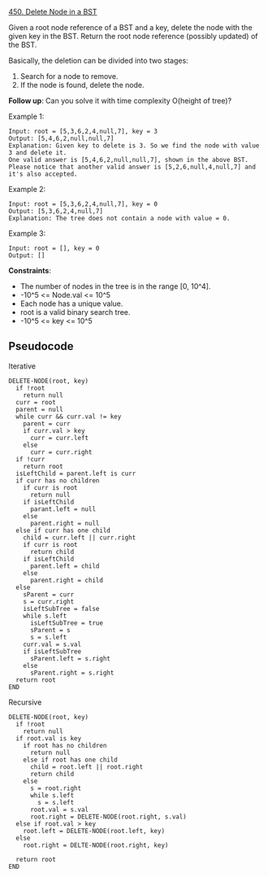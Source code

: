 [450. Delete Node in a BST](https://leetcode.com/problems/delete-node-in-a-bst/)

Given a root node reference of a BST and a key, delete the node with the given key in the BST. Return the root node reference (possibly updated) of the BST.

Basically, the deletion can be divided into two stages:

1. Search for a node to remove.
2. If the node is found, delete the node.

**Follow up**: Can you solve it with time complexity O(height of tree)?

Example 1:

```
Input: root = [5,3,6,2,4,null,7], key = 3
Output: [5,4,6,2,null,null,7]
Explanation: Given key to delete is 3. So we find the node with value 3 and delete it.
One valid answer is [5,4,6,2,null,null,7], shown in the above BST.
Please notice that another valid answer is [5,2,6,null,4,null,7] and it's also accepted.
```

Example 2:

```
Input: root = [5,3,6,2,4,null,7], key = 0
Output: [5,3,6,2,4,null,7]
Explanation: The tree does not contain a node with value = 0.
```

Example 3:

```
Input: root = [], key = 0
Output: []
```

**Constraints**:

-   The number of nodes in the tree is in the range [0, 10^4].
-   -10^5 <= Node.val <= 10^5
-   Each node has a unique value.
-   root is a valid binary search tree.
-   -10^5 <= key <= 10^5

## Pseudocode

Iterative

```
DELETE-NODE(root, key)
  if !root
    return null
  curr = root
  parent = null
  while curr && curr.val != key
    parent = curr
    if curr.val > key
      curr = curr.left
    else
      curr = curr.right
  if !curr
    return root
  isLeftChild = parent.left is curr
  if curr has no children
    if curr is root
      return null
    if isLeftChild
      parant.left = null
    else
      parent.right = null
  else if curr has one child
    child = curr.left || curr.right
    if curr is root
      return child
    if isLeftChild
      parent.left = child
    else
      parent.right = child
  else
    sParent = curr
    s = curr.right
    isLeftSubTree = false
    while s.left
      isLeftSubTree = true
      sParent = s
      s = s.left
    curr.val = s.val
    if isLeftSubTree
      sParent.left = s.right
    else
      sParent.right = s.right
  return root
END
```

Recursive

```
DELETE-NODE(root, key)
  if !root
    return null
  if root.val is key
    if root has no children
      return null
    else if root has one child
      child = root.left || root.right
      return child
    else
      s = root.right
      while s.left
        s = s.left
      root.val = s.val
      root.right = DELETE-NODE(root.right, s.val)
  else if root.val > key
    root.left = DELETE-NODE(root.left, key)
  else
    root.right = DELTE-NODE(root.right, key)

  return root
END
```

